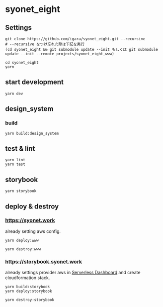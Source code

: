# syonet_eight

## Settings

```
git clone https://github.com/igara/syonet_eight.git --recursive
# --recursive をつけ忘れた際は下記を実行
(cd syonet_eight && git submodule update --init もしくは git submodule update --init --remote projects/syonet_eight_www)

cd syonet_eight
yarn
```

## start development

```
yarn dev
```

## design_system

### build

```
yarn build:design_system
```

## test & lint

```
yarn lint
yarn test
```

## storybook

```
yarn storybook
```

## deploy & destroy

### https://syonet.work

already setting aws config.

```
yarn deploy:www
```

```
yarn destroy:www
```

### https://storybook.syonet.work

already settings provider aws in [Serverless Dashboard](https://app.serverless.com/) and create cloudformation stack.

```
yarn build:storybook
yarn deploy:storybook
```

```
yarn destroy:storybook
```
